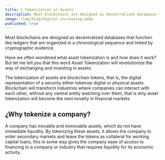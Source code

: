 ```yaml
---
title: 🏢 Tokenization of Assets
description: Most blockchains are designed as decentralized databases that function like ledgers that are organized in a chronological sequence and linked by cryptographic evidence.
image: /img/blog/digital-increasing.webp
published: true
---
```

Most blockchains are designed as decentralized databases that function like ledgers that are organized in a chronological sequence and linked by cryptographic evidence.

Have we often wondered what asset tokenization is and how does it work? But let me tell you that this word Asset Tokenization will revolutionize the way of exchanging and investing in assets.

The tokenization of assets are blockchain tokens, that is, the digital representation of a security either tokenize digital or physical assets. Blockchain will transform industries where companies can interact with each other, without any central entity watching over them, that is why asset tokenization will become the next novelty in financial markets.

## ¿Why tokenize a company?

A company has movable and immovable assets, which do not have immediate liquidity. By tokenizing these assets, it allows the company to enter secondary markets and leave the tokens as collateral for working capital loans, this in some way gives the company ease of access to financing to a company or industry that requires liquidity for its economic activity. 
